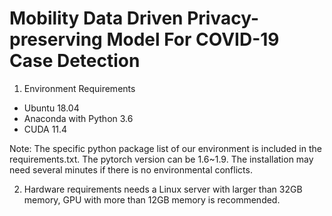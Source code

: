# Mobility Data Driven Privacy-preserving Model For COVID-19 Case Detection

1. Environment Requirements
* Ubuntu 18.04
* Anaconda with Python 3.6
* CUDA 11.4

Note: The specific python package list of our environment is included in the requirements.txt. The pytorch version can be 1.6~1.9. The installation may need several minutes if there is no environmental conflicts.

2. Hardware requirements needs a Linux server with larger than 32GB memory, GPU with more than 12GB memory is recommended.